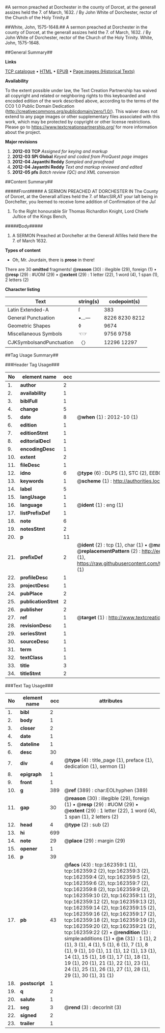 #A sermon preached at Dorchester in the county of Dorcet, at the generall assizes held the 7. of March, 1632. / By John White of Dorchester, rector of the Church of the Holy Trinity.#

##White, John, 1575-1648.##
A sermon preached at Dorchester in the county of Dorcet, at the generall assizes held the 7. of March, 1632. / By John White of Dorchester, rector of the Church of the Holy Trinity.
White, John, 1575-1648.

##General Summary##

**Links**

[TCP catalogue](http://www.ota.ox.ac.uk/tcp/)  • 
[HTML](http://tei.it.ox.ac.uk/tcp/Texts-HTML/free/A96/A96352.html)  • 
[EPUB](http://tei.it.ox.ac.uk/tcp/Texts-EPUB/free/A96/A96352.epub) • 
[Page images (Historical Texts)](https://historicaltexts.jisc.ac.uk/eebo-99864806e)

**Availability**

To the extent possible under law, the Text Creation Partnership has waived all copyright and related or neighboring rights to this keyboarded and encoded edition of the work described above, according to the terms of the CC0 1.0 Public Domain Dedication (http://creativecommons.org/publicdomain/zero/1.0/). This waiver does not extend to any page images or other supplementary files associated with this work, which may be protected by copyright or other license restrictions. Please go to https://www.textcreationpartnership.org/ for more information about the project.

**Major revisions**

1. __2012-03__ __TCP__ *Assigned for keying and markup*
1. __2012-03__ __SPi Global__ *Keyed and coded from ProQuest page images*
1. __2012-04__ __Jayanthi Reddy__ *Sampled and proofread*
1. __2012-04__ __Jayanthi Reddy__ *Text and markup reviewed and edited*
1. __2012-05__ __pfs__ *Batch review (QC) and XML conversion*

##Content Summary##

#####Front#####
A SERMON PREACHED AT DORCHESTER IN The County of Dorcet, at the Generall aſſizes held the 7. of MarcSIR,AT your laſt being in Dorcheſter, you ſeemed to receive ſome addition of Confirmation of the Juſ
1. To the Right honourable Sir Thomas Richardſon Knight, Lord Chiefe Juſtice of the Kings Bench,

#####Body#####

1. A SERMON Preached at Dorcheſter at the Generall Aſſiſes held there the 7. of March 1632.

**Types of content**

  * Oh, Mr. Jourdain, there is **prose** in there!

There are 30 **omitted** fragments! 
 @__reason__ (30) : illegible (29), foreign (1)  •  @__resp__ (29) : #UOM (29)  •  @__extent__ (29) : 1 letter (22), 1 word (4), 1 span (1), 2 letters (2)

**Character listing**


|Text|string(s)|codepoint(s)|
|---|---|---|
|Latin Extended-A|ſ|383|
|General Punctuation|•…—|8226 8230 8212|
|Geometric Shapes|◊|9674|
|Miscellaneous Symbols|☜☞|9756 9758|
|CJKSymbolsandPunctuation|〈〉|12296 12297|

##Tag Usage Summary##

###Header Tag Usage###

|No|element name|occ|attributes|
|---|---|---|---|
|1.|__author__|2||
|2.|__availability__|1||
|3.|__biblFull__|1||
|4.|__change__|5||
|5.|__date__|8| @__when__ (1) : 2012-10 (1)|
|6.|__edition__|1||
|7.|__editionStmt__|1||
|8.|__editorialDecl__|1||
|9.|__encodingDesc__|1||
|10.|__extent__|2||
|11.|__fileDesc__|1||
|12.|__idno__|6| @__type__ (6) : DLPS (1), STC (2), EEBO-CITATION (1), PROQUEST (1), VID (1)|
|13.|__keywords__|1| @__scheme__ (1) : http://authorities.loc.gov/ (1)|
|14.|__label__|5||
|15.|__langUsage__|1||
|16.|__language__|1| @__ident__ (1) : eng (1)|
|17.|__listPrefixDef__|1||
|18.|__note__|6||
|19.|__notesStmt__|2||
|20.|__p__|11||
|21.|__prefixDef__|2| @__ident__ (2) : tcp (1), char (1)  •  @__matchPattern__ (2) : ([0-9\-]+):([0-9IVX]+) (1), (.+) (1)  •  @__replacementPattern__ (2) : http://eebo.chadwyck.com/downloadtiff?vid=$1&page=$2 (1), https://raw.githubusercontent.com/textcreationpartnership/Texts/master/tcpchars.xml#$1 (1)|
|22.|__profileDesc__|1||
|23.|__projectDesc__|1||
|24.|__pubPlace__|2||
|25.|__publicationStmt__|2||
|26.|__publisher__|2||
|27.|__ref__|1| @__target__ (1) : http://www.textcreationpartnership.org/docs/. (1)|
|28.|__revisionDesc__|1||
|29.|__seriesStmt__|1||
|30.|__sourceDesc__|1||
|31.|__term__|1||
|32.|__textClass__|1||
|33.|__title__|3||
|34.|__titleStmt__|2||


###Text Tag Usage###

|No|element name|occ|attributes|
|---|---|---|---|
|1.|__bibl__|2||
|2.|__body__|1||
|3.|__closer__|2||
|4.|__date__|1||
|5.|__dateline__|1||
|6.|__desc__|30||
|7.|__div__|4| @__type__ (4) : title_page (1), preface (1), dedication (1), sermon (1)|
|8.|__epigraph__|1||
|9.|__front__|1||
|10.|__g__|389| @__ref__ (389) : char:EOLhyphen (389)|
|11.|__gap__|30| @__reason__ (30) : illegible (29), foreign (1)  •  @__resp__ (29) : #UOM (29)  •  @__extent__ (29) : 1 letter (22), 1 word (4), 1 span (1), 2 letters (2)|
|12.|__head__|4| @__type__ (2) : sub (2)|
|13.|__hi__|699||
|14.|__note__|29| @__place__ (29) : margin (29)|
|15.|__opener__|1||
|16.|__p__|39||
|17.|__pb__|43| @__facs__ (43) : tcp:162359:1 (1), tcp:162359:2 (2), tcp:162359:3 (2), tcp:162359:4 (2), tcp:162359:5 (2), tcp:162359:6 (2), tcp:162359:7 (2), tcp:162359:8 (2), tcp:162359:9 (2), tcp:162359:10 (2), tcp:162359:11 (2), tcp:162359:12 (2), tcp:162359:13 (2), tcp:162359:14 (2), tcp:162359:15 (2), tcp:162359:16 (2), tcp:162359:17 (2), tcp:162359:18 (2), tcp:162359:19 (2), tcp:162359:20 (2), tcp:162359:21 (2), tcp:162359:22 (2)  •  @__rendition__ (1) : simple:additions (1)  •  @__n__ (31) : 1 (1), 2 (1), 3 (1), 4 (1), 5 (1), 6 (1), 7 (1), 8 (1), 9 (1), 10 (1), 11 (1), 12 (1), 13 (1), 14 (1), 15 (1), 16 (1), 17 (1), 18 (1), 19 (1), 20 (1), 21 (1), 22 (1), 23 (1), 24 (1), 25 (1), 26 (1), 27 (1), 28 (1), 29 (1), 30 (1), 31 (1)|
|18.|__postscript__|1||
|19.|__q__|2||
|20.|__salute__|1||
|21.|__seg__|3| @__rend__ (3) : decorInit (3)|
|22.|__signed__|2||
|23.|__trailer__|1||

